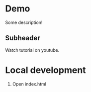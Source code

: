 # Demo

Some description!

## Subheader

Watch tutorial on youtube.

# Local development

1. Open index.html
